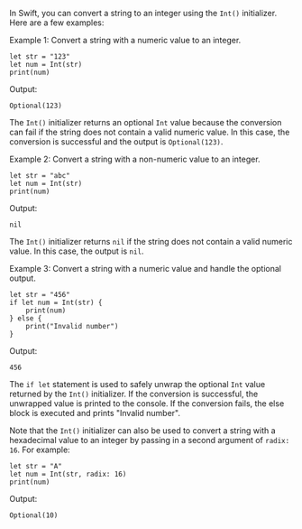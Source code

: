 In Swift, you can convert a string to an integer using the `Int()` initializer. Here are a few examples:

Example 1: Convert a string with a numeric value to an integer.

```
let str = "123"
let num = Int(str)
print(num)
```
Output:
```
Optional(123)
```

The `Int()` initializer returns an optional `Int` value because the conversion can fail if the string does not contain a valid numeric value. In this case, the conversion is successful and the output is `Optional(123)`.

Example 2: Convert a string with a non-numeric value to an integer.

```
let str = "abc"
let num = Int(str)
print(num)
```
Output:
```
nil
```

The `Int()` initializer returns `nil` if the string does not contain a valid numeric value. In this case, the output is `nil`.

Example 3: Convert a string with a numeric value and handle the optional output.

```
let str = "456"
if let num = Int(str) {
    print(num)
} else {
    print("Invalid number")
}
```
Output:
```
456
```

The `if let` statement is used to safely unwrap the optional `Int` value returned by the `Int()` initializer. If the conversion is successful, the unwrapped value is printed to the console. If the conversion fails, the else block is executed and prints "Invalid number".

Note that the `Int()` initializer can also be used to convert a string with a hexadecimal value to an integer by passing in a second argument of `radix: 16`. For example:

```
let str = "A"
let num = Int(str, radix: 16)
print(num)
```
Output:
```
Optional(10)
```